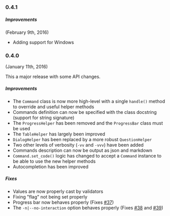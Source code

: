 ### 0.4.1

##### Improvements

(February 9th, 2016)

- Adding support for Windows


### 0.4.0

(January 11th, 2016)

This a major release with some API changes.

##### Improvements

- The `Command` class is now more high-level with a single `handle()` method to override and useful helper methods
- Commands definition can now be specified with the class docstring (support for string signature)
- The ``ProgressHelper`` has been removed and the ``ProgressBar`` class must be used
- The `TableHelper` has largely been improved
- `DialogHelper` has been replaced by a more robust `QuestionHelper`
- Two other levels of verbosity (`-vv` and `-vvv`) have been added
- Commands description can now be output as json and markdown
- `Command.set_code()` logic has changed to accept a `Command` instance to be able to use the new helper methods
- Autocompletion has been improved


##### Fixes

* Values are now properly cast by validators
* Fixing "flag" not being set properly
* Progress bar now behaves properly (Fixes [#37](https://github.com/sdispater/cleo/issues/37))
* The `-n|--no-interaction` option behaves properly (Fixes [#38](https://github.com/sdispater/cleo/issues/39) and [#39](https://github.com/sdispater/cleo/issues/39))
